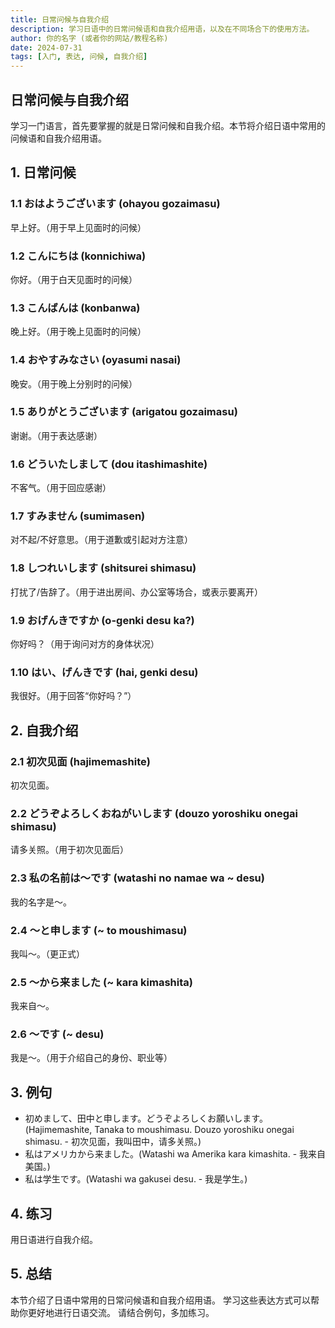 ```yaml
---
title: 日常问候与自我介绍
description: 学习日语中的日常问候语和自我介绍用语，以及在不同场合下的使用方法。
author: 你的名字 (或者你的网站/教程名称)
date: 2024-07-31
tags: [入门, 表达, 问候, 自我介绍]
---
```


## 日常问候与自我介绍

学习一门语言，首先要掌握的就是日常问候和自我介绍。本节将介绍日语中常用的问候语和自我介绍用语。

## 1. 日常问候

### 1.1 おはようございます (ohayou gozaimasu)

早上好。（用于早上见面时的问候）

### 1.2 こんにちは (konnichiwa)

你好。（用于白天见面时的问候）

### 1.3 こんばんは (konbanwa)

晚上好。（用于晚上见面时的问候）

### 1.4 おやすみなさい (oyasumi nasai)

晚安。（用于晚上分别时的问候）

### 1.5 ありがとうございます (arigatou gozaimasu)

谢谢。（用于表达感谢）

### 1.6 どういたしまして (dou itashimashite)

不客气。（用于回应感谢）

### 1.7 すみません (sumimasen)

对不起/不好意思。（用于道歉或引起对方注意）

### 1.8 しつれいします (shitsurei shimasu)

打扰了/告辞了。（用于进出房间、办公室等场合，或表示要离开）

### 1.9 おげんきですか (o-genki desu ka?)

你好吗？（用于询问对方的身体状况）

### 1.10 はい、げんきです (hai, genki desu)

我很好。（用于回答“你好吗？”）

## 2. 自我介绍

### 2.1 初次见面 (hajimemashite)

初次见面。

### 2.2 どうぞよろしくおねがいします (douzo yoroshiku onegai shimasu)

请多关照。（用于初次见面后）

### 2.3 私の名前は～です (watashi no namae wa ~ desu)

我的名字是～。

### 2.4 ～と申します (~ to moushimasu)

我叫～。（更正式）

### 2.5 ～から来ました (~ kara kimashita)

我来自～。

### 2.6 ～です (~ desu)

我是～。（用于介绍自己的身份、职业等）

## 3. 例句

- 初めまして、田中と申します。どうぞよろしくお願いします。(Hajimemashite, Tanaka to moushimasu. Douzo yoroshiku onegai shimasu. - 初次见面，我叫田中，请多关照。)
- 私はアメリカから来ました。(Watashi wa Amerika kara kimashita. - 我来自美国。)
- 私は学生です。(Watashi wa gakusei desu. - 我是学生。)

## 4. 练习

用日语进行自我介绍。

## 5. 总结

本节介绍了日语中常用的日常问候语和自我介绍用语。 学习这些表达方式可以帮助你更好地进行日语交流。 请结合例句，多加练习。
